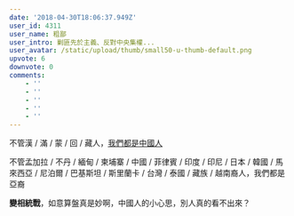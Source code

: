 ```yaml
---
date: '2018-04-30T18:06:37.949Z'
user_id: 4311
user_name: 粗鄙
user_intro: 剿匪先於主義、反對中央集權...
user_avatar: /static/upload/thumb/small50-u-thumb-default.png
upvote: 6
downvote: 0
comments:
    - ''
    - ''
    - ''
    - ''
    - ''
---
```


不管漢 / 滿 / 蒙 / 回 / 藏人，<u><a rel="nofollow" href="https://web.archive.org:443/web/20180529145353/https://www.pin-cong.com/p/76015">我們都是中國人</a></u>

不管孟加拉 / 不丹 / 緬甸 / 柬埔寨 / 中國 / 菲律賓 / 印度 / 印尼 / 日本 / 韓國 / 馬來西亞 / 尼泊爾 / 巴基斯坦 / 斯里蘭卡 / 台灣 / 泰國 / 藏族 / 越南裔人，我們都是亞裔

**變相統戰**，如意算盤真是妙啊，中國人的小心思，別人真的看不出來？
